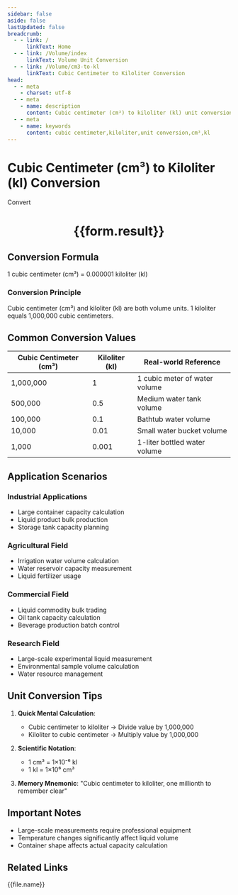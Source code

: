 ```yaml
---
sidebar: false
aside: false
lastUpdated: false
breadcrumb:
  - - link: /
      linkText: Home
  - - link: /Volume/index
      linkText: Volume Unit Conversion
  - - link: /Volume/cm3-to-kl
      linkText: Cubic Centimeter to Kiloliter Conversion
head:
  - - meta
    - charset: utf-8
  - - meta
    - name: description
      content: Cubic centimeter (cm³) to kiloliter (kl) unit conversion tool, 1 cubic centimeter equals 0.000001 kiloliter.
  - - meta
    - name: keywords
      content: cubic centimeter,kiloliter,unit conversion,cm³,kl
---
```


# Cubic Centimeter (cm³) to Kiloliter (kl) Conversion

<script setup>
import { onMounted, reactive, inject ,ref  } from 'vue'
import { NButton,NForm ,NFormItem,NInput,NInputNumber,NSelect,NCard,useMessage ,NGrid ,NGi } from 'naive-ui'
import { defineClientComponent } from 'vitepress'
import { Volume } from '../files';

const convert = inject('convert')
const formRef = ref(null);
const rules = {
  number:{
    required: true,
    type: 'number',
    trigger: "blur"
  }
}
const form = reactive({
  number:null,
  result:'',
  title:'Cubic Centimeter (cm³) to Kiloliter (kl) Conversion'
})

const convertHandler = (e) => {
  e.preventDefault();
  formRef.value?.validate((errors)=>{
    if (!errors) {
      form.result = `${form.number} cm³ = ${convert(form.number).from('cm3').to('kl')} kl`
    }
  })
}
</script>

<n-form size="large" :model="form" ref='formRef' :rules="rules">
  <n-form-item label="Value" path="number">
    <n-input-number size="large" style="width:100%" :min="0" v-model:value="form.number" placeholder="Enter cubic centimeter value" />
  </n-form-item>
  <n-form-item>
    <n-button type="info" style="width:100%" @click="convertHandler">Convert</n-button>
  </n-form-item>
</n-form>
<n-card embedded :bordered="false" hoverable>
  <div style="text-align:center">
    <h1>{{form.result}}</h1>
  </div>
</n-card>

## Conversion Formula
1 cubic centimeter (cm³) = 0.000001 kiloliter (kl)

### Conversion Principle
Cubic centimeter (cm³) and kiloliter (kl) are both volume units. 1 kiloliter equals 1,000,000 cubic centimeters.

## Common Conversion Values
| Cubic Centimeter (cm³) | Kiloliter (kl) | Real-world Reference                |
|------------------------|----------------|-------------------------------------|
| 1,000,000             | 1              | 1 cubic meter of water volume       |
| 500,000               | 0.5            | Medium water tank volume            |
| 100,000               | 0.1            | Bathtub water volume                |
| 10,000                | 0.01           | Small water bucket volume           |
| 1,000                 | 0.001          | 1-liter bottled water volume        |

## Application Scenarios
### Industrial Applications
- Large container capacity calculation
- Liquid product bulk production
- Storage tank capacity planning

### Agricultural Field
- Irrigation water volume calculation
- Water reservoir capacity measurement
- Liquid fertilizer usage

### Commercial Field
- Liquid commodity bulk trading
- Oil tank capacity calculation
- Beverage production batch control

### Research Field
- Large-scale experimental liquid measurement
- Environmental sample volume calculation
- Water resource management

## Unit Conversion Tips
1. **Quick Mental Calculation**:
   - Cubic centimeter to kiloliter → Divide value by 1,000,000
   - Kiloliter to cubic centimeter → Multiply value by 1,000,000

2. **Scientific Notation**:
   - 1 cm³ = 1×10⁻⁶ kl
   - 1 kl = 1×10⁶ cm³

3. **Memory Mnemonic**:
   "Cubic centimeter to kiloliter, one millionth to remember clear"

## Important Notes
- Large-scale measurements require professional equipment
- Temperature changes significantly affect liquid volume
- Container shape affects actual capacity calculation

## Related Links
<n-grid x-gap="12" :cols="2">
  <n-gi v-for="(file, index) in Volume" :key="index">
    <n-button
      text
      tag="a"
      :href="file.path"
      type="info"
    >
      {{file.name}}
    </n-button>
  </n-gi>
</n-grid>